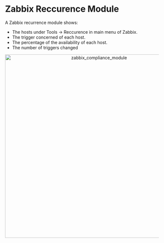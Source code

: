 # Zabbix Reccurence Module

A Zabbix recurrence module shows:

- The hosts under Tools -> Reccurence in main menu of Zabbix.
- The trigger concerned of each host.
- The percentage of the availability of each host.
- The number of triggers changed

<p align="center">
  <img alt="zabbix_compliance_module" src="images/recurrence.png" width="600"> 
</p>

